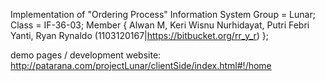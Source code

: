 Implementation of "Ordering Process" Information System 
Group = Lunar; 
Class = IF-36-03; 
Member {
Alwan M, 
Keri Wisnu Nurhidayat, 
Putri Febri Yanti, 
Ryan Rynaldo (1103120167|https://bitbucket.org/rr_y_r)
};

demo pages / development website:
http://patarana.com/projectLunar/clientSide/index.html#!/home